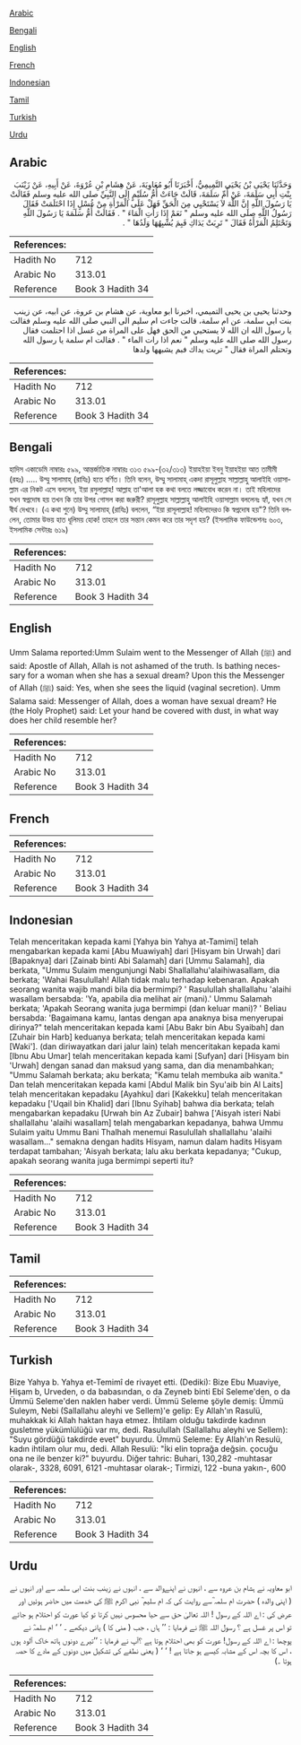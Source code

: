 [Arabic](#arabic)

[Bengali](#bengali)

[English](#english)

[French](#french)

[Indonesian](#indonesian)

[Tamil](#tamil)

[Turkish](#turkish)

[Urdu](#urdu)

## Arabic


<div dir="rtl" lang="ar" style={{fontSize:'larger',backgroundColor:'#f8f9fa',padding:20}}>
وَحَدَّثَنَا يَحْيَى بْنُ يَحْيَى التَّمِيمِيُّ، أَخْبَرَنَا أَبُو مُعَاوِيَةَ، عَنْ هِشَامِ بْنِ عُرْوَةَ، عَنْ أَبِيهِ، عَنْ زَيْنَبَ بِنْتِ أَبِي سَلَمَةَ، عَنْ أُمِّ سَلَمَةَ، قَالَتْ جَاءَتْ أُمُّ سُلَيْمٍ إِلَى النَّبِيِّ صلى الله عليه وسلم فَقَالَتْ يَا رَسُولَ اللَّهِ إِنَّ اللَّهَ لاَ يَسْتَحْيِي مِنَ الْحَقِّ فَهَلْ عَلَى الْمَرْأَةِ مِنْ غُسْلٍ إِذَا احْتَلَمَتْ فَقَالَ رَسُولُ اللَّهِ صلى الله عليه وسلم ‏"‏ نَعَمْ إِذَا رَأَتِ الْمَاءَ ‏"‏ ‏.‏ فَقَالَتْ أُمُّ سَلَمَةَ يَا رَسُولَ اللَّهِ وَتَحْتَلِمُ الْمَرْأَةُ فَقَالَ ‏"‏ تَرِبَتْ يَدَاكِ فَبِمَ يُشْبِهُهَا وَلَدُهَا ‏"‏ ‏.‏
</div>
<div style={{backgroundColor:'#f8f9fa',padding:20, marginBottom: 10}}><table> <thead> <tr> <th>References:</th> <th></th> </tr> </thead> <tbody><tr><td>Hadith No</td><td>712</td></tr><tr><td>Arabic No</td><td>313.01</td></tr><tr><td>Reference</td><td>Book 3 Hadith 34</td></tr></tbody></table></div>


<div dir="rtl" lang="ar" style={{fontSize:'larger',backgroundColor:'#f8f9fa',padding:20}}>
وحدثنا يحيى بن يحيى التميمي، اخبرنا ابو معاوية، عن هشام بن عروة، عن ابيه، عن زينب بنت ابي سلمة، عن ام سلمة، قالت جاءت ام سليم الى النبي صلى الله عليه وسلم فقالت يا رسول الله ان الله لا يستحيي من الحق فهل على المراة من غسل اذا احتلمت فقال رسول الله صلى الله عليه وسلم " نعم اذا رات الماء " . فقالت ام سلمة يا رسول الله وتحتلم المراة فقال " تربت يداك فبم يشبهها ولدها
</div>
<div style={{backgroundColor:'#f8f9fa',padding:20, marginBottom: 10}}><table> <thead> <tr> <th>References:</th> <th></th> </tr> </thead> <tbody><tr><td>Hadith No</td><td>712</td></tr><tr><td>Arabic No</td><td>313.01</td></tr><tr><td>Reference</td><td>Book 3 Hadith 34</td></tr></tbody></table></div>

## Bengali


<div dir="ltr" lang="bn" style={{fontSize:'larger',backgroundColor:'#f8f9fa',padding:20}}>
হাদিস একাডেমি নাম্বারঃ ৫৯৯, আন্তর্জাতিক নাম্বারঃ ৩১৩ ৫৯৯-(৩২/৩১৩) ইয়াহইয়া ইবনু ইয়াহইয়া আত তামীমী (রহঃ) ..... উম্মু সালামাহ্ (রাযিঃ) হতে বর্ণিত। তিনি বলেন, উম্মু সালামাহ্ একদা রাসূলুল্লাহ সাল্লাল্লাহু আলাইহি ওয়াসাল্লাম এর নিকট এসে বললেন, ইয়া রসুলাল্লাহ! আল্লাহ তা'আলা হক কথা বলতে লজ্জাবোধ করেন না। তাই মহিলাদের যখন স্বপ্নদোষ হয় তখন কি তার উপর গোসল করা জরুরী? রাসূলুল্লাহ সাল্লাল্লাহু আলাইহি ওয়াসাল্লাম বললেনঃ হ্যাঁ, যখন সে বীর্য দেখবে। (এ কথা শুনে) উম্মু সালামাহ্ (রাযিঃ) বললেন, “ইয়া রাসূলাল্লাহ! মহিলাদেরও কি স্বপ্নদোষ হয়"? তিনি বললেন, তোমার উভয় হাত ধূলিময় হোক! তাহলে তার সন্তান কেমন করে তার সদৃশ হয়? (ইসলামিক ফাউন্ডেশনঃ ৬০৩, ইসলামিক সেন্টারঃ ৬১৯)
</div>
<div style={{backgroundColor:'#f8f9fa',padding:20, marginBottom: 10}}><table> <thead> <tr> <th>References:</th> <th></th> </tr> </thead> <tbody><tr><td>Hadith No</td><td>712</td></tr><tr><td>Arabic No</td><td>313.01</td></tr><tr><td>Reference</td><td>Book 3 Hadith 34</td></tr></tbody></table></div>

## English


<div dir="ltr" lang="en" style={{fontSize:'larger',backgroundColor:'#f8f9fa',padding:20}}>
Umm Salama reported:Umm Sulaim went to the Messenger of Allah (ﷺ) and said: Apostle of Allah, Allah is not ashamed of the truth. Is bathing necessary for a woman when she has a sexual dream? Upon this the Messenger of Allah (ﷺ) said: Yes, when she sees the liquid (vaginal secretion). Umm Salama said: Messenger of Allah, does a woman have sexual dream? He (the Holy Prophet) said: Let your hand be covered with dust, in what way does her child resemble her?
</div>
<div style={{backgroundColor:'#f8f9fa',padding:20, marginBottom: 10}}><table> <thead> <tr> <th>References:</th> <th></th> </tr> </thead> <tbody><tr><td>Hadith No</td><td>712</td></tr><tr><td>Arabic No</td><td>313.01</td></tr><tr><td>Reference</td><td>Book 3 Hadith 34</td></tr></tbody></table></div>

## French


<div dir="ltr" lang="fr" style={{fontSize:'larger',backgroundColor:'#f8f9fa',padding:20}}>

</div>
<div style={{backgroundColor:'#f8f9fa',padding:20, marginBottom: 10}}><table> <thead> <tr> <th>References:</th> <th></th> </tr> </thead> <tbody><tr><td>Hadith No</td><td>712</td></tr><tr><td>Arabic No</td><td>313.01</td></tr><tr><td>Reference</td><td>Book 3 Hadith 34</td></tr></tbody></table></div>

## Indonesian


<div dir="ltr" lang="id" style={{fontSize:'larger',backgroundColor:'#f8f9fa',padding:20}}>
Telah menceritakan kepada kami [Yahya bin Yahya at-Tamimi] telah mengabarkan kepada kami [Abu Muawiyah] dari [Hisyam bin Urwah] dari [Bapaknya] dari [Zainab binti Abi Salamah] dari [Ummu Salamah], dia berkata, "Ummu Sulaim mengunjungi Nabi Shallallahu'alaihiwasallam, dia berkata; 'Wahai Rasulullah! Allah tidak malu terhadap kebenaran. Apakah seorang wanita wajib mandi bila dia bermimpi? ' Rasulullah shallallahu 'alaihi wasallam bersabda: 'Ya, apabila dia melihat air (mani).' Ummu Salamah berkata; 'Apakah Seorang wanita juga bermimpi (dan keluar mani)? ' Beliau bersabda: 'Bagaimana kamu, lantas dengan apa anaknya bisa menyerupai dirinya?" telah menceritakan kepada kami [Abu Bakr bin Abu Syaibah] dan [Zuhair bin Harb] keduanya berkata; telah menceritakan kepada kami [Waki']. (dan diriwayatkan dari jalur lain) telah menceritakan kepada kami [Ibnu Abu Umar] telah menceritakan kepada kami [Sufyan] dari [Hisyam bin 'Urwah] dengan sanad dan maksud yang sama, dan dia menambahkan; "Ummu Salamah berkata; aku berkata; "Kamu telah membuka aib wanita." Dan telah menceritakan kepada kami [Abdul Malik bin Syu'aib bin Al Laits] telah menceritakan kepadaku [Ayahku] dari [Kakekku] telah menceritakan kepadaku ['Uqail bin Khalid] dari [Ibnu Syihab] bahwa dia berkata; telah mengabarkan kepadaku [Urwah bin Az Zubair] bahwa ['Aisyah isteri Nabi shallallahu 'alaihi wasallam] telah mengabarkan kepadanya, bahwa Ummu Sulaim yaitu Ummu Bani Thalhah menemui Rasulullah shallallahu 'alaihi wasallam…" semakna dengan hadits Hisyam, namun dalam hadits Hisyam terdapat tambahan; 'Aisyah berkata; lalu aku berkata kepadanya; "Cukup, apakah seorang wanita juga bermimpi seperti itu?
</div>
<div style={{backgroundColor:'#f8f9fa',padding:20, marginBottom: 10}}><table> <thead> <tr> <th>References:</th> <th></th> </tr> </thead> <tbody><tr><td>Hadith No</td><td>712</td></tr><tr><td>Arabic No</td><td>313.01</td></tr><tr><td>Reference</td><td>Book 3 Hadith 34</td></tr></tbody></table></div>

## Tamil


<div dir="ltr" lang="ta" style={{fontSize:'larger',backgroundColor:'#f8f9fa',padding:20}}>

</div>
<div style={{backgroundColor:'#f8f9fa',padding:20, marginBottom: 10}}><table> <thead> <tr> <th>References:</th> <th></th> </tr> </thead> <tbody><tr><td>Hadith No</td><td>712</td></tr><tr><td>Arabic No</td><td>313.01</td></tr><tr><td>Reference</td><td>Book 3 Hadith 34</td></tr></tbody></table></div>

## Turkish


<div dir="ltr" lang="tr" style={{fontSize:'larger',backgroundColor:'#f8f9fa',padding:20}}>
Bize Yahya b. Yahya et-Temimî de rivayet etti. (Dediki): Bize Ebu Muaviye, Hişam b, Urveden, o da babasından, o da Zeyneb binti Ebî Seleme'den, o da Ümmü Seleme'den naklen haber verdi. Ümmü Seleme şöyle demiş: Ümmü Suleym, Nebi (Sallallahu aleyhi ve Sellem)'e gelip: Ey Allah'ın Rasulü, muhakkak ki Allah haktan haya etmez. İhtilam olduğu takdirde kadının gusletme yükümlülüğü var mı, dedi. Rasulullah (Sallallahu aleyhi ve Sellem): "Suyu gördüğü takdirde evet" buyurdu. Ümmü Seleme: Ey Allah'ın Resulü, kadın ihtilam olur mu, dedi. Allah Resulü: "İki elin toprağa değsin. çocuğu ona ne ile benzer ki?" buyurdu. Diğer tahric: Buhari, 130,282 -muhtasar olarak-, 3328, 6091, 6121 -muhtasar olarak-; Tirmizi, 122 -buna yakın-, 600
</div>
<div style={{backgroundColor:'#f8f9fa',padding:20, marginBottom: 10}}><table> <thead> <tr> <th>References:</th> <th></th> </tr> </thead> <tbody><tr><td>Hadith No</td><td>712</td></tr><tr><td>Arabic No</td><td>313.01</td></tr><tr><td>Reference</td><td>Book 3 Hadith 34</td></tr></tbody></table></div>

## Urdu


<div dir="rtl" lang="ur" style={{fontSize:'larger',backgroundColor:'#f8f9fa',padding:20}}>
ابو معاویہ نے ہشام بن عروہ سے ، انہوں نے اپنےوالد سے ، انہوں نے زینب بنت ابی سلمہ سے اور انہوں نے ( اپنی والدہ ) حضرت ام سلمہ ؓسے روایت کی کہ ام سلیم ؓ نبی اکرم ﷺ کی خدمت میں حاضر ہوئیں اور عرض کی : اے اللہ کے رسول ! اللہ تعالیٰ حق سے حیا محسوس نہیں کرتا تو کیا عورت کو احتلام ہو جائے تو اس پر غسل ہے ؟ رسول اللہ ﷺ نے فرمایا : ’’ ہاں ، جب ( منی کا ) پانی دیکھے ۔ ‘ ‘ ام سلمہؓ نے پوچھا : اے اللہ کے رسول! عورت کو بھی احتلام ہوتا ہے ؟آپ نے فرمایا : ’’تیرے دونوں ہاتھ خاک آلود ہوں ، اس کا بچہ اس کے مشابہ کیسے ہو جاتا ہے ! ‘ ‘ ( یعنی نطفے کی تشکیل میں دونوں کے مادے کا حصہ ہوتا ۔)
</div>
<div style={{backgroundColor:'#f8f9fa',padding:20, marginBottom: 10}}><table> <thead> <tr> <th>References:</th> <th></th> </tr> </thead> <tbody><tr><td>Hadith No</td><td>712</td></tr><tr><td>Arabic No</td><td>313.01</td></tr><tr><td>Reference</td><td>Book 3 Hadith 34</td></tr></tbody></table></div>
